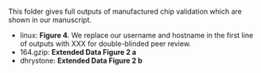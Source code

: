 This folder gives full outputs of manufactured chip validation which are shown in our manuscript.

- linux: **Figure 4**. We replace our username and hostname in the first line of outputs with XXX for double-blinded peer review.
- 164.gzip: **Extended Data Figure 2 a**
- dhrystone: **Extended Data Figure 2 b**
